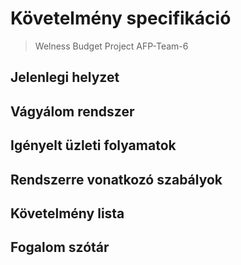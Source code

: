 ﻿# Követelmény specifikáció
>Welness Budget Project
>AFP-Team-6
## Jelenlegi helyzet

## Vágyálom rendszer

## Igényelt üzleti folyamatok 

## Rendszerre vonatkozó szabályok

## Követelmény lista 

## Fogalom szótár
